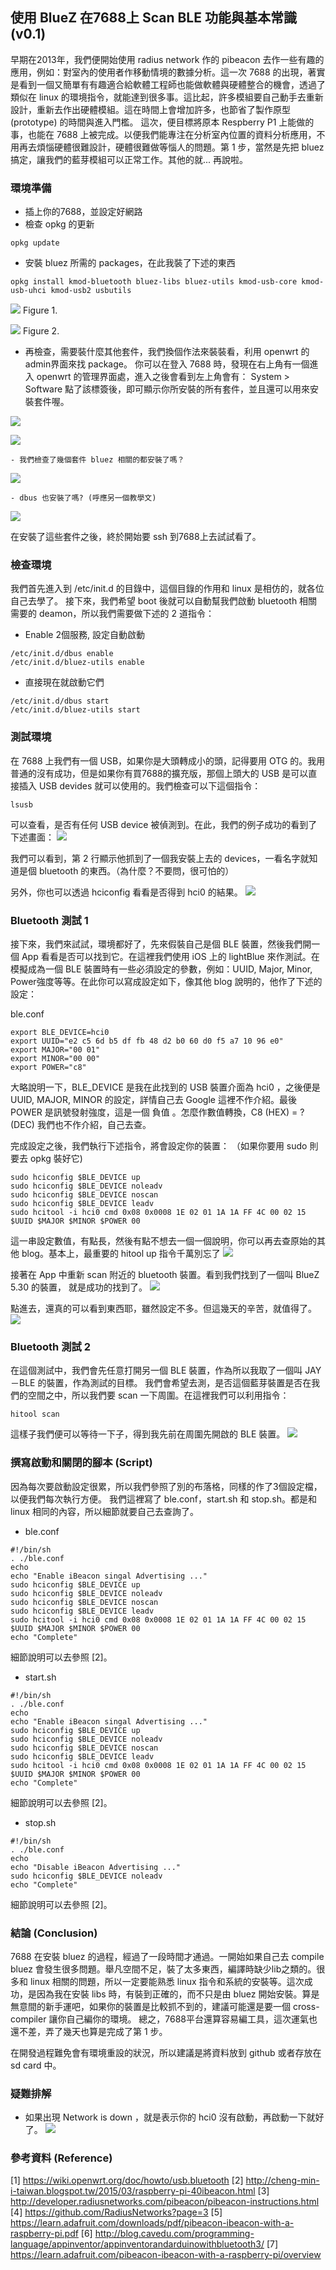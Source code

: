 ## 使用 BlueZ 在7688上 Scan BLE 功能與基本常識 (v0.1)

早期在2013年，我們便開始使用 radius network 作的 pibeacon 去作一些有趣的應用，例如：對室內的使用者作移動情境的數據分析。這一次 7688 的出現，著實是看到一個又簡單有有趣適合給軟體工程師也能做軟體與硬體整合的機會，透過了類似在 linux 的環境指令，就能達到很多事。這比起，許多模組要自己動手去重新設計，重新去作出硬體模組。這在時間上會增加許多，也節省了製作原型 (prototype) 的時間與進入門檻。
這次，便目標將原本 Respberry P1 上能做的事，也能在 7688 上被完成。以便我們能專注在分析室內位置的資料分析應用，不用再去煩惱硬體很難設計，硬體很難做等惱人的問題。第 1 步，當然是先把 bluez 搞定，讓我們的藍芽模組可以正常工作。其他的就... 再說啦。

### 環境準備
- 插上你的7688，並設定好網路
- 檢查 opkg 的更新

``` 
opkg update
```

- 安裝 bluez 所需的 packages，在此我裝了下述的東西

``` 
opkg install kmod-bluetooth bluez-libs bluez-utils kmod-usb-core kmod-usb-uhci kmod-usb2 usbutils
```

![](opkg_install1.png) Figure 1.

![](opkg_install2.png) Figure 2.


- 再檢查，需要裝什麼其他套件，我們換個作法來裝裝看，利用 openwrt 的 admin界面來找 package。
你可以在登入 7688 時，發現在右上角有一個進入 openwrt 的管理界面處，進入之後會看到左上角會有：
System > Software 點了該標簽後，即可顯示你所安裝的所有套件，並且還可以用來安裝套件喔。

![](openwrt_admin.png)

![](opkg_install4.png)

	- 我們檢查了幾個套件 bluez 相關的都安裝了嗎？

![](check_bluez.png)

	- dbus 也安裝了嗎? (呼應另一個教學文) 

![](check_dbus.png)

在安裝了這些套件之後，終於開始要 ssh 到7688上去試試看了。

### 檢查環境
我們首先進入到 /etc/init.d 的目錄中，這個目錄的作用和 linux 是相仿的，就各位自己去學了。
接下來，我們希望 boot 後就可以自動幫我們啟動 bluetooth 相關需要的 deamon，所以我們需要做下述的 2 道指令： 

- Enable 2個服務, 設定自動啟動

```
/etc/init.d/dbus enable
/etc/init.d/bluez-utils enable
```

- 直接現在就啟動它們

```
/etc/init.d/dbus start
/etc/init.d/bluez-utils start
```

### 測試環境
在 7688 上我們有一個 USB，如果你是大頭轉成小的頭，記得要用 OTG 的。我用普通的沒有成功，但是如果你有買7688的擴充版，那個上頭大的 USB 是可以直接插入 USB devides 就可以使用的。我們檢查可以下這個指令：
```
lsusb 
```

可以查看，是否有任何 USB device 被偵測到。在此，我們的例子成功的看到了下述畫面： 
![](lsusb_result.png)

我們可以看到，第 2 行顯示他抓到了一個我安裝上去的 devices，一看名字就知道是個 bluetooth 的東西。（為什麼？不要問，很可怕的）

另外，你也可以透過 hciconfig 看看是否得到 hci0 的結果。
![](hciconfig.png)

 
### Bluetooth 測試 1
接下來，我們來試試，環境都好了，先來假裝自己是個 BLE 裝置，然後我們開一個 App 看看是否可以找到它。在這裡我們使用 iOS 上的 lightBlue 來作測試。在模擬成為一個 BLE 裝置時有一些必須設定的參數，例如：UUID, Major, Minor, Power強度等等。在此你可以寫成設定如下，像其他 blog 說明的，他作了下述的設定：

ble.conf
```
export BLE_DEVICE=hci0
export UUID="e2 c5 6d b5 df fb 48 d2 b0 60 d0 f5 a7 10 96 e0"
export MAJOR="00 01"
export MINOR="00 00"
export POWER="c8"
```

大略說明一下，BLE_DEVICE 是我在此找到的 USB 裝置介面為 hci0 ，之後便是 UUID, MAJOR, MINOR 的設定，詳情自己去 Google 這裡不作介紹。最後 POWER 是訊號發射強度，這是一個 負值 。怎麼作數值轉換，C8 (HEX) = ? (DEC) 我們也不作介紹，自己去查。

完成設定之後，我們執行下述指令，將會設定你的裝置： （如果你要用 sudo 則要去 opkg 裝好它)
```
sudo hciconfig $BLE_DEVICE up
sudo hciconfig $BLE_DEVICE noleadv
sudo hciconfig $BLE_DEVICE noscan
sudo hciconfig $BLE_DEVICE leadv
sudo hcitool -i hci0 cmd 0x08 0x0008 1E 02 01 1A 1A FF 4C 00 02 15 $UUID $MAJOR $MINOR $POWER 00
```

這一串設定數值，有點長，然後有點不想去一個一個說明，你可以再去查原始的其他 blog。基本上，最重要的 hitool up 指令千萬別忘了
![](hitool_up.png)

接著在 App 中重新 scan 附近的 bluetooth 裝置。看到我們找到了一個叫 BlueZ 5.30 的裝置， 就是成功的找到了。
![](bluez_result1.png)

點進去，還真的可以看到東西耶，雖然設定不多。但這幾天的辛苦，就值得了。
![](bluez_result2.png)

### Bluetooth 測試 2
在這個測試中，我們會先任意打開另一個 BLE 裝置，作為所以我取了一個叫 JAY－BLE 的裝置，作為測試的目標。
我們會希望去測，是否這個藍芽裝置是否在我們的空間之中，所以我們要 scan 一下周圍。在這裡我們可以利用指令： 
``` 
hitool scan
```

這樣子我們便可以等待一下子，得到我先前在周圍先開啟的 BLE 裝置。
![](scan_result.png)

### 撰寫啟動和關閉的腳本 (Script)
因為每次要啟動設定很累，所以我們參照了別的布落格，同樣的作了3個設定檔，以便我們每次執行方便。
我們這裡寫了 ble.conf，start.sh 和 stop.sh。都是和 linux 相同的內容，所以細節就要自己去查詢了。

- ble.conf
```
#!/bin/sh
. ./ble.conf
echo
echo "Enable iBeacon singal Advertising ..."
sudo hciconfig $BLE_DEVICE up
sudo hciconfig $BLE_DEVICE noleadv
sudo hciconfig $BLE_DEVICE noscan
sudo hciconfig $BLE_DEVICE leadv
sudo hcitool -i hci0 cmd 0x08 0x0008 1E 02 01 1A 1A FF 4C 00 02 15 $UUID $MAJOR $MINOR $POWER 00
echo "Complete"
```

細節說明可以去參照 [2]。

- start.sh
```
#!/bin/sh
. ./ble.conf
echo
echo "Enable iBeacon singal Advertising ..."
sudo hciconfig $BLE_DEVICE up
sudo hciconfig $BLE_DEVICE noleadv
sudo hciconfig $BLE_DEVICE noscan
sudo hciconfig $BLE_DEVICE leadv
sudo hcitool -i hci0 cmd 0x08 0x0008 1E 02 01 1A 1A FF 4C 00 02 15 $UUID $MAJOR $MINOR $POWER 00
echo "Complete"
```

細節說明可以去參照 [2]。

- stop.sh
```
#!/bin/sh
. ./ble.conf
echo
echo "Disable iBeacon Advertising ..."
sudo hciconfig $BLE_DEVICE noleadv
echo "Complete"
```

細節說明可以去參照 [2]。

### 結論 (Conclusion) 
7688 在安裝 bluez 的過程，經過了一段時間才通過。一開始如果自己去 compile bluez 會發生很多問題。舉凡空間不足，裝了太多東西，編譯時缺少lib之類的。很多和 linux 相關的問題，所以一定要能熟悉 linux 指令和系統的安裝等。這次成功，是因為我在安裝 libs 時，有裝到正確的，而不只是由 bluez 開始安裝。算是無意間的新手運吧，如果你的裝置是比較抓不到的，建議可能還是要一個 cross-compiler 讓你自己編你的環境。
總之，7688平台還算容易編工具，這次運氣也還不差，弄了幾天也算是完成了第 1 步。

在開發過程難免會有環境重設的狀況，所以建議是將資料放到 github 或者存放在 sd card 中。

### 疑難排解
- 如果出現 Network is down ，就是表示你的 hci0 沒有啟動，再啟動一下就好了。
![](hci_error.png)

### 參考資料 (Reference)
[1] https://wiki.openwrt.org/doc/howto/usb.bluetooth
[2] http://cheng-min-i-taiwan.blogspot.tw/2015/03/raspberry-pi-40ibeacon.html
[3] http://developer.radiusnetworks.com/pibeacon/pibeacon-instructions.html
[4] https://github.com/RadiusNetworks?page=3
[5] https://learn.adafruit.com/downloads/pdf/pibeacon-ibeacon-with-a-raspberry-pi.pdf
[6] http://blog.cavedu.com/programming-language/appinventor/appinventorandarduinowithbluetooth3/
[7] https://learn.adafruit.com/pibeacon-ibeacon-with-a-raspberry-pi/overview

